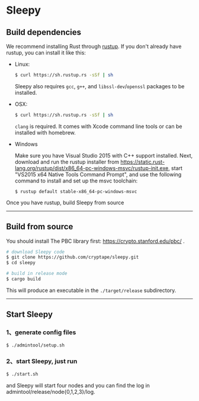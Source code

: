 # Sleepy

## Build dependencies

We recommend installing Rust through [rustup](https://www.rustup.rs/). If you don't already have rustup, you can install it like this:

- Linux:
	```bash
	$ curl https://sh.rustup.rs -sSf | sh
	```

	Sleepy also requires `gcc`, `g++`, and `libssl-dev`/`openssl` packages to be installed.


- OSX:
	```bash
	$ curl https://sh.rustup.rs -sSf | sh
	```

	`clang` is required. It comes with Xcode command line tools or can be installed with homebrew.


- Windows

    Make sure you have Visual Studio 2015 with C++ support installed. Next, download and run the rustup installer from
	https://static.rust-lang.org/rustup/dist/x86_64-pc-windows-msvc/rustup-init.exe, start "VS2015 x64 Native Tools Command Prompt", and use the following command to install and set up the msvc toolchain:
    ```
	$ rustup default stable-x86_64-pc-windows-msvc
    ```

Once you have rustup, build Sleepy from source

----

## Build from source

You should install The PBC library first: https://crypto.stanford.edu/pbc/ .

```bash
# download Sleepy code
$ git clone https://github.com/cryptape/sleepy.git
$ cd sleepy

# build in release mode
$ cargo build
```

This will produce an executable in the `./target/release` subdirectory.

----

## Start Sleepy
### 1、generate config files
```bash
$ ./admintool/setup.sh
```

### 2、start Sleepy, just run
```bash
$ ./start.sh
```

and Sleepy will start four nodes and you can find the log in admintool/release/node{0,1,2,3}/log.
